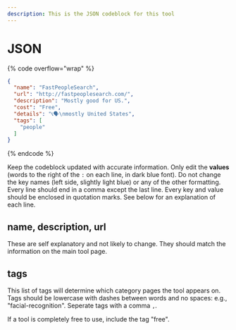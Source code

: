 ```yaml
---
description: This is the JSON codeblock for this tool
---
```


# JSON

{% code overflow="wrap" %}
```json
{
  "name": "FastPeopleSearch",
  "url": "http://fastpeoplesearch.com/",
  "description": "Mostly good for US.",
  "cost": "Free",
  "details": "📞🗣️\nmostly United States",
  "tags": [
    "people"
  ]
}
```
{% endcode %}

Keep the codeblock updated with accurate information. Only edit the **values** (words to the right of the `:` on each line, in dark blue font). Do not change the key names (left side, slightly light blue) or any of the other formatting. Every line should end in a comma except the last line. Every key and value should be enclosed in quotation marks. See below for an explanation of each line.&#x20;

## name, description, url

These are self explanatory and not likely to change. They should match the information on the main tool page.

## tags

This list of tags will determine which category pages the tool appears on. Tags should be lowercase with dashes between words and no spaces: e.g., "facial-recognition". Seperate tags with a comma `,`.

If a tool is completely free to use, include the tag "free".

